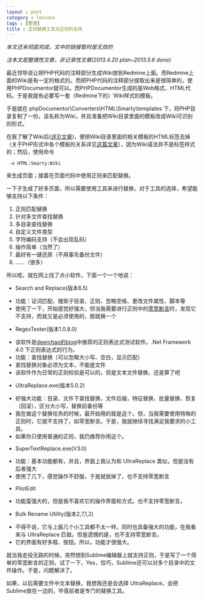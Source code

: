 ```yaml
---
layout : post
category : lessons
tags : [整理]
title : 正则替换工具对正则的支持
---
```


 *本文还未彻底完成，文中的链接暂时是无效的*
 
  *注本文是整理性文章，非记录性文章(2013.4.20 plan~2013.5.6 done)*
  
 最近领导说让把PHP代码的注释部分生成Wiki放到Redmine上面。而Redmine上面的Wiki是有一定的格式的。而把PHP代码的注释部分提取出来是很简单的，使用PHPDocumentor就可以。而PHPDocumentor生成的是Web格式、HTML代码。于是我就有必要写一套（Redmine下的）Wiki样式的模板。
 
 于是就在 phpDocumentor\Converters\HTML\Smarty\templates 下，将PHP目录复制了一份，该名称为Wiki，并且准备把Wiki目录里面的模板改成Wiki可识别的形式。
 
 在我了解了Wiki后([详见文章](http://bkzxp.github.io/lessons/2013/04/11/Wiki-Summary/))，便把Wiki目录里面的相关模板的HTML标签去掉（关于PHP形式中各个模板的关系详见[这篇文章](http://bkzxp.github.io/lessons/2013/05/08/PhpDocumentor-Tpls/)），因为Wiki语法并不是标签样式的；然后，使用命令
 
     -o HTML:Smarty:Wiki    
     
来生成页面；接着在页面代码中使用正则来匹配替换。

 一下子生成了好多页面，所以需要使用工具来进行替换，对于工具的选择，希望能够支持以下条件：
 
 1. 正则匹配替换
 2. 针对多文件查找替换
 3. 多目录查找替换
 4. 自定义文件类型
 5. 字符编码支持（不会出现乱码）
 6. 操作简单（当然了）
 7. 最好有一键还原（不用事先备份文件）
 8. ……（很多）
 
所以呢，就在网上找了点小软件，下面一个一个地说：
 
 - Search and Replace(版本6.5) 
  + 功能：证词匹配、搜索子目录、正则、忽略空格、更改文件属性、脚本等
  + 使用了一下，开始感觉好强大，但当我需要进行正则中的[零宽断言](http://baike.baidu.com/view/5201192.htm)时，发现它不支持，而我又是必须使用的，那就换一个
 - RegexTester(版本1.0.8.0)
  + 该软件是[deerchao的blog](http://www.cnblogs.com/deerchao/archive/2006/08/24/zhengzhe30fengzhongjiaocheng.html#balancedgroup)中推荐的正则表达式测试软件。.Net Framework 4.0 下正则表达式的行为。
  + 功能：查找替换（可以忽略大小写、空白，显示匹配）
  + 查找替换对象必须为文本，不能是文件
  + 该软件作为日常的正则校验是可以的，但是文本文件替换，还是算了吧
 - UltraReplace.exe(版本5.0.2)
  + 好强大功能：目录、文件下查找替换，文件后缀，特征替换、批量替换、恢复（回滚），区分大小写，替换前备份等
  + 我在做这个替换任务的时候，最开始用的就是这个。但，当我需要使用特殊的正则时，它就不支持了，如零宽断言。于是，我就继续寻找满足我要求的小工具。
  + 如果你只使用普通的正则，我仍推荐你用这个。
 - SuperTextReplace.exe(V3.0)
  + 功能：基本功能都有，并且，界面上我认为和 UltraReplace 类似，但是没有后者强大
  + 使用了几下，感觉操作不舒服，于是就放掉了，也不支持零宽断言
 - PilotEdit
  + 功能蛮强大的，但是我不喜欢它的操作界面和方式。也不支持零宽断言。
 - Bulk Rename Utility(版本2,7,1,2)
  + 不得不说，它与上面几个小工具都不太一样。同时也具备强大的功能，在我看来与 UltraReplace 匹敌。但是遗憾的是，也不支持零宽断言。
  + 它的界面有好多框、按钮。所以，功能才很强大。

就当我走投无路的时候，突然想到Sublime编辑器上就支持正则，于是写了一个简单的零宽断言的正则，试了一下，Yes，恰巧，Sublime还可以对多个目录中的文件操作。于是，问题解决了。

如果，以后需要文件中文本替换，我想我还是会选择 UltraReplace，会把Sublime放在一边的，毕竟前者是专门的替换工具。
